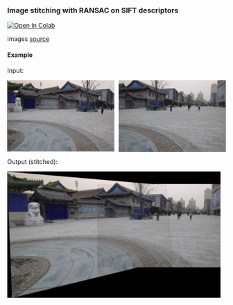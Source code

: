 ### Image stitching with RANSAC on SIFT descriptors <br/>
[![Open In Colab](https://colab.research.google.com/assets/colab-badge.svg)](https://colab.research.google.com/github/M1v1savva/image_stitching/blob/main/image_stitching.ipynb)

images [source](https://github.com/visionxiang/Image-Stitching-Dataset)

#### Example

Input:
<div style="display:flex; gap:10px; align-items:center;">
    <img src="example/1.jpg" alt="input1" style="max-width:49%; height:auto;" />
    <img src="example/2.jpg" alt="input2" style="max-width:49%; height:auto;" />
</div>

Output (stitched):

![output](example/3.jpg)

